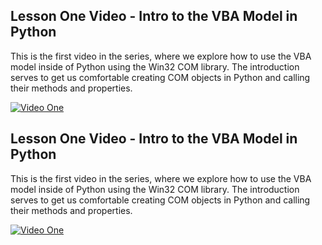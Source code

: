 ## Lesson One Video - Intro to the VBA Model in Python

This is the first video in the series, where we explore how to use the VBA model inside of Python using the Win32 COM library. The introduction serves to get us comfortable creating COM objects in Python and calling their methods and properties.

[![Video One](http://img.youtube.com/vi/Jd2PtDV5mL0/0.jpg)](https://www.youtube.com/watch?v=Jd2PtDV5mL0)

## Lesson One Video - Intro to the VBA Model in Python

This is the first video in the series, where we explore how to use the VBA model inside of Python using the Win32 COM library. The introduction serves to get us comfortable creating COM objects in Python and calling their methods and properties.

[![Video One](http://img.youtube.com/vi/Jd2PtDV5mL0/0.jpg)](https://www.youtube.com/watch?v=Jd2PtDV5mL0)
